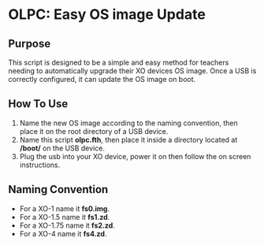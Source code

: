 OLPC: Easy OS image Update 
===================

Purpose
-------
This script is designed to be a simple and easy method for teachers needing to automatically upgrade their XO devices OS image. Once a USB is correctly configured, it can update the OS image on boot.

How To Use
----------
 1. Name the new OS image according to the naming convention, then place it on the root directory of a USB device.
 2. Name this script **olpc.fth**, then place it inside a directory located at **/boot/** on the USB device.
 3. Plug the usb into your XO device, power it on then follow the on screen instructions.

Naming Convention
-----------------
 * For a XO-1 name it **fs0.img**.
 * For a XO-1.5 name it **fs1.zd**.
 * For a XO-1.75 name it **fs2.zd**.
 * For a XO-4 name it **fs4.zd**.
